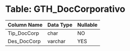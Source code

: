 # Table: GTH_DocCorporativo

| Column Name | Data Type | Nullable |
|-------------|-----------|----------|
| Tip_DocCorp | char | NO |
| Des_DocCorp | varchar | YES |
